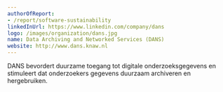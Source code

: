 ```yaml
---
authorOfReport:
- /report/software-sustainability
linkedInUrl: https://www.linkedin.com/company/dans
logo: /images/organization/dans.jpg
name: Data Archiving and Networked Services (DANS)
website: http://www.dans.knaw.nl
---
```

DANS bevordert duurzame toegang tot digitale onderzoeksgegevens en stimuleert dat onderzoekers gegevens duurzaam archiveren en hergebruiken.
